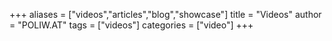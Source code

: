 +++
aliases = ["videos","articles","blog","showcase"]
title = "Videos"
author = "POLIW.AT"
tags = ["videos"]
categories = ["video"]
+++
